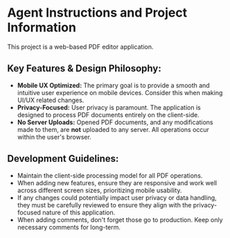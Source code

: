 # Agent Instructions and Project Information

This project is a web-based PDF editor application.

## Key Features & Design Philosophy:

*   **Mobile UX Optimized:** The primary goal is to provide a smooth and intuitive user experience on mobile devices. Consider this when making UI/UX related changes.
*   **Privacy-Focused:** User privacy is paramount. The application is designed to process PDF documents entirely on the client-side.
*   **No Server Uploads:** Opened PDF documents, and any modifications made to them, are **not** uploaded to any server. All operations occur within the user's browser.

## Development Guidelines:

*   Maintain the client-side processing model for all PDF operations.
*   When adding new features, ensure they are responsive and work well across different screen sizes, prioritizing mobile usability.
*   If any changes could potentially impact user privacy or data handling, they must be carefully reviewed to ensure they align with the privacy-focused nature of this application.
*   When adding comments, don't forget those go to production. Keep only necessary comments for long-term.
